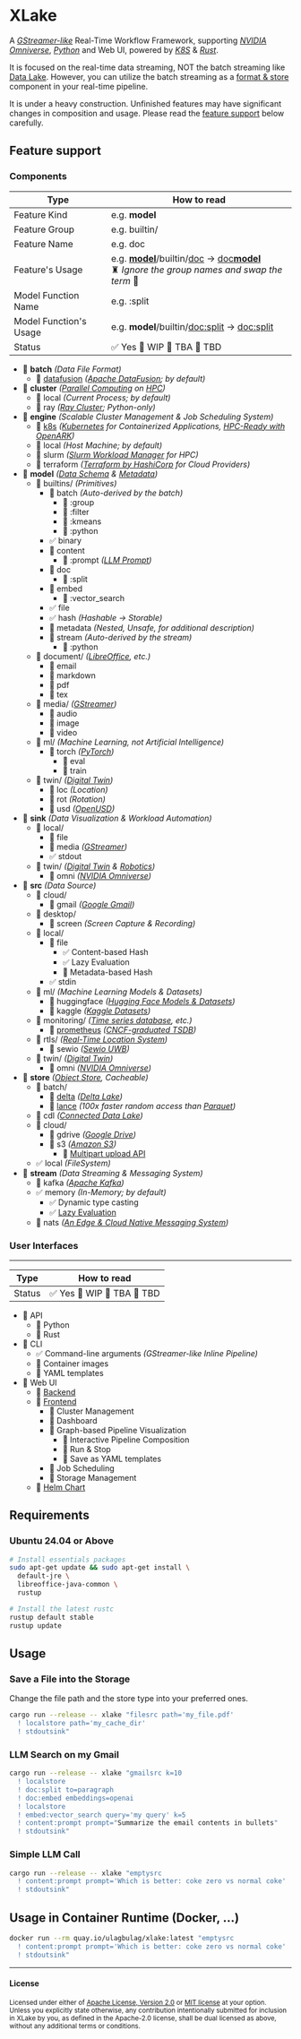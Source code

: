# XLake

A [_GStreamer-like_](https://gstreamer.freedesktop.org/) Real-Time Workflow Framework,
supporting [_NVIDIA Omniverse_](https://www.nvidia.com/en-us/omniverse/solutions/digital-twins/), [_Python_](https://www.python.org/) and Web UI,
powered by [_K8S_](https://kubernetes.io/) & [_Rust_](https://www.rust-lang.org/).

It is focused on the real-time data streaming, NOT the batch streaming like [Data Lake](https://en.wikipedia.org/wiki/Data_lake).
However, you can utilize the batch streaming as a [format & store](#save-a-file-into-the-storage) component in your real-time pipeline.

It is under a heavy construction.
Unfinished features may have significant changes in composition and usage.
Please read the [feature support](#feature-support) below carefully.

## Feature support

### Components

| Type                   | How to read                                                                                                                            |
| ---------------------- | -------------------------------------------------------------------------------------------------------------------------------------- |
| Feature Kind           | e.g. **model**                                                                                                                         |
| Feature Group          | e.g. builtin/                                                                                                                          |
| Feature Name           | e.g. doc                                                                                                                               |
| Feature's Usage        | e.g. <ins>**model**</ins>/builtin/<ins>doc</ins> -> <ins>doc**model**</ins> <br> ♜ _Ignore the group names and swap the term_ 🏰 </br> |
| Model Function Name    | e.g. \:split                                                                                                                           |
| Model Function's Usage | e.g. **model**/builtin/<ins>doc\:split</ins> -> <ins>doc:split</ins>                                                                   |
| Status                 | ✅ Yes 🚧 WIP 🔎 TBA 🔲 TBD                                                                                                            |

- 🚧 **batch** _(Data File Format)_
  - 🚧 [datafusion](https://github.com/apache/datafusion) _([Apache DataFusion](https://datafusion.apache.org/); by default)_
- 🔎 **cluster** _([Parallel Computing](https://en.wikipedia.org/wiki/Parallel_computing) on [HPC](https://en.wikipedia.org/wiki/High-performance_computing))_
  - 🔎 local _(Current Process; by default)_
  - 🔲 ray _([Ray Cluster](https://www.ray.io/); Python-only)_
- 🔎 **engine** _(Scalable Cluster Management & Job Scheduling System)_
  - 🔲 [k8s](https://github.com/kube-rs/kube) _([Kubernetes](https://kubernetes.io/) for Containerized Applications, [HPC-Ready with OpenARK](https://github.com/ulagbulag/openark))_
  - 🔎 local _(Host Machine; by default)_
  - 🔲 slurm _([Slurm Workload Manager](https://slurm.schedmd.com/) for HPC)_
  - 🔲 terraform _([Terraform by HashiCorp](https://www.terraform.io/) for Cloud Providers)_
- 🚧 **model** _([Data Schema](https://en.wikipedia.org/wiki/Database_schema) & [Metadata](https://en.wikipedia.org/wiki/Metadata))_
  - 🚧 builtins/ _(Primitives)_
    - 🔎 batch _(Auto-derived by the batch)_
      - 🔲 :group
      - 🔲 :filter
      - 🔲 :kmeans
      - 🔎 :python
    - ✅ binary
    - 🔎 content
      - 🔎 :prompt _([LLM Prompt](https://openai.com/index/chatgpt/))_
    - 🚧 doc
      - 🔲 :split
    - 🔲 embed
      - 🔲 :vector_search
    - ✅ file
    - ✅ hash _(Hashable -> Storable)_
    - 🔲 metadata _(Nested, Unsafe, for additional description)_
    - 🔎 stream _(Auto-derived by the stream)_
      - 🔎 :python
  - 🔲 document/ _([LibreOffice](https://www.libreoffice.org/), etc.)_
    - 🔲 email
    - 🔲 markdown
    - 🔲 pdf
    - 🔲 tex
  - 🔲 media/ _([GStreamer](https://gstreamer.freedesktop.org/))_
    - 🔲 audio
    - 🔲 image
    - 🔲 video
  - 🔲 ml/ _(Machine Learning, not Artificial Intelligence)_
    - 🔲 torch _([PyTorch](https://pytorch.org/))_
      - 🔲 eval
      - 🔲 train
  - 🔲 twin/ _([Digital Twin](https://en.wikipedia.org/wiki/Digital_twin))_
    - 🔲 loc _(Location)_
    - 🔲 rot _(Rotation)_
    - 🔲 usd _([OpenUSD](https://openusd.org/release/index.html))_
- 🚧 **sink** _(Data Visualization & Workload Automation)_
  - 🚧 local/
    - 🔲 file
    - 🔲 media _([GStreamer](https://gstreamer.freedesktop.org/))_
    - ✅ stdout
  - 🔲 twin/ _([Digital Twin](https://en.wikipedia.org/wiki/Digital_twin) & [Robotics](https://en.wikipedia.org/wiki/Robotics))_
    - 🔲 omni _([NVIDIA Omniverse](https://www.nvidia.com/en-us/omniverse/))_
- 🚧 **src** _(Data Source)_
  - 🔲 cloud/
    - 🔲 gmail _([Google Gmail](https://mail.google.com))_
  - 🔲 desktop/
    - 🔲 screen _(Screen Capture & Recording)_
  - 🚧 local/
    - 🚧 file
      - ✅ Content-based Hash
      - ✅ Lazy Evaluation
      - 🔲 Metadata-based Hash
    - ✅ stdin
  - 🔲 ml/ _(Machine Learning Models & Datasets)_
    - 🔲 huggingface _([Hugging Face Models & Datasets](https://huggingface.co/))_
    - 🔲 kaggle _([Kaggle Datasets](https://www.kaggle.com/))_
  - 🔲 monitoring/ _([Time series database](https://en.wikipedia.org/wiki/Time_series_database), etc.)_
    - 🔲 [prometheus](https://github.com/prometheus/client_rust) _([CNCF-graduated TSDB](https://mail.google.com))_
  - 🔲 rtls/ _([Real-Time Location System](https://en.wikipedia.org/wiki/Real-time_locating_system))_
    - 🔲 sewio _([Sewio UWB](https://www.sewio.net/))_
  - 🔲 twin/ _([Digital Twin](https://en.wikipedia.org/wiki/Digital_twin))_
    - 🔲 omni _([NVIDIA Omniverse](https://www.nvidia.com/en-us/omniverse/))_
- 🚧 **store** _([Object Store](https://docs.rs/object_store/latest/object_store/trait.ObjectStore.html), Cacheable)_
  - 🔲 batch/
    - 🔲 [delta](https://github.com/delta-io/delta-rs) _([Delta Lake](https://delta.io/))_
    - 🔲 [lance](https://github.com/lancedb/lance) _(100x faster random access than [Parquet](https://parquet.apache.org/))_
  - 🔲 cdl _([Connected Data Lake](https://github.com/SmartX-Team/connected-data-lake))_
  - 🔲 cloud/
    - 🔲 gdrive _([Google Drive](https://workspace.google.com/products/drive/))_
    - 🔲 s3 _([Amazon S3](https://aws.amazon.com/ko/s3/))_
      - 🔲 [Multipart upload API](https://docs.rs/object_store/latest/object_store/multipart/trait.MultipartStore.html)
  - ✅ local _(FileSystem)_
- 🚧 **stream** _(Data Streaming & Messaging System)_
  - 🔲 kafka _([Apache Kafka](https://kafka.apache.org/))_
  - ✅ memory _(In-Memory; by default)_
    - ✅ Dynamic type casting
    - ✅ [Lazy Evaluation](https://en.wikipedia.org/wiki/Lazy_evaluation)
  - 🔲 nats _([An Edge & Cloud Native Messaging System](https://nats.io/))_

### User Interfaces

---

| Type   | How to read                 |
| ------ | --------------------------- |
| Status | ✅ Yes 🚧 WIP 🔎 TBA 🔲 TBD |

- 🔎 API
  - 🔲 Python
  - 🔎 Rust
- 🚧 CLI
  - ✅ Command-line arguments _(GStreamer-like Inline Pipeline)_
  - 🔎 Container images
  - 🔲 YAML templates
- 🔎 Web UI
  - 🔎 [Backend](https://actix.rs/)
  - 🔲 [Frontend](https://github.com/ulagbulag/cassette)
    - 🔲 Cluster Management
    - 🔲 Dashboard
    - 🔲 Graph-based Pipeline Visualization
      - 🔲 Interactive Pipeline Composition
      - 🔲 Run & Stop
      - 🔲 Save as YAML templates
    - 🔲 Job Scheduling
    - 🔲 Storage Management
  - 🔲 [Helm Chart](https://helm.sh/)

## Requirements

### Ubuntu 24.04 or Above

```bash
# Install essentials packages
sudo apt-get update && sudo apt-get install \
  default-jre \
  libreoffice-java-common \
  rustup

# Install the latest rustc
rustup default stable
rustup update
```

## Usage

### Save a File into the Storage

Change the file path and the store type into your preferred ones.

```bash
cargo run --release -- xlake "filesrc path='my_file.pdf'
  ! localstore path='my_cache_dir'
  ! stdoutsink"
```

### LLM Search on my Gmail

```bash
cargo run --release -- xlake "gmailsrc k=10
  ! localstore
  ! doc:split to=paragraph
  ! doc:embed embeddings=openai
  ! localstore
  ! embed:vector_search query='my query' k=5
  ! content:prompt prompt="Summarize the email contents in bullets"
  ! stdoutsink"
```

### Simple LLM Call

```bash
cargo run --release -- xlake "emptysrc
  ! content:prompt prompt='Which is better: coke zero vs normal coke'
  ! stdoutsink"
```

## Usage in Container Runtime (Docker, ...)

```bash
docker run --rm quay.io/ulagbulag/xlake:latest "emptysrc
  ! content:prompt prompt='Which is better: coke zero vs normal coke'
  ! stdoutsink"
```

---

#### License

<sup>
Licensed under either of <a href="LICENSE-APACHE">Apache License, Version
2.0</a> or <a href="LICENSE-MIT">MIT license</a> at your option.
</sup>

<br>

<sub>
Unless you explicitly state otherwise, any contribution intentionally submitted
for inclusion in XLake by you, as defined in the Apache-2.0 license, shall be
dual licensed as above, without any additional terms or conditions.
</sub>
